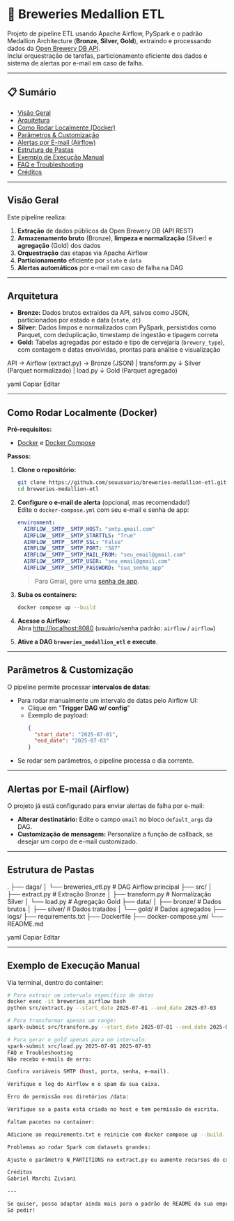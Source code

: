 # 🍺 Breweries Medallion ETL

Projeto de pipeline ETL usando Apache Airflow, PySpark e o padrão Medallion Architecture (**Bronze, Silver, Gold**), extraindo e processando dados da [Open Brewery DB API](https://www.openbrewerydb.org/).  
Inclui orquestração de tarefas, particionamento eficiente dos dados e sistema de alertas por e-mail em caso de falha.

---

## 📋 Sumário

- [Visão Geral](#visão-geral)
- [Arquitetura](#arquitetura)
- [Como Rodar Localmente (Docker)](#como-rodar-localmente-docker)
- [Parâmetros & Customização](#parâmetros--customização)
- [Alertas por E-mail (Airflow)](#alertas-por-e-mail-airflow)
- [Estrutura de Pastas](#estrutura-de-pastas)
- [Exemplo de Execução Manual](#exemplo-de-execução-manual)
- [FAQ e Troubleshooting](#faq-e-troubleshooting)
- [Créditos](#créditos)

---

## Visão Geral

Este pipeline realiza:

1. **Extração** de dados públicos da Open Brewery DB (API REST)
2. **Armazenamento bruto** (Bronze), **limpeza e normalização** (Silver) e **agregação** (Gold) dos dados
3. **Orquestração** das etapas via Apache Airflow
4. **Particionamento** eficiente por `state` e `data`
5. **Alertas automáticos** por e-mail em caso de falha na DAG

---

## Arquitetura

- **Bronze:** Dados brutos extraídos da API, salvos como JSON, particionados por estado e data (`state`, `dt`)
- **Silver:** Dados limpos e normalizados com PySpark, persistidos como Parquet, com deduplicação, timestamp de ingestão e tipagem correta
- **Gold:** Tabelas agregadas por estado e tipo de cervejaria (`brewery_type`), com contagem e datas envolvidas, prontas para análise e visualização

API -> Airflow (extract.py) -> Bronze (JSON)
|
transform.py
↓
Silver (Parquet normalizado)
|
load.py
↓
Gold (Parquet agregado)

yaml
Copiar
Editar

---

## Como Rodar Localmente (Docker)

**Pré-requisitos:**  
- [Docker](https://www.docker.com/) e [Docker Compose](https://docs.docker.com/compose/)

**Passos:**

1. **Clone o repositório:**
    ```bash
    git clone https://github.com/seuusuario/breweries-medallion-etl.git
    cd breweries-medallion-etl
    ```

2. **Configure o e-mail de alerta** (opcional, mas recomendado!)  
   Edite o `docker-compose.yml` com seu e-mail e senha de app:

    ```yaml
    environment:
      AIRFLOW__SMTP__SMTP_HOST: "smtp.gmail.com"
      AIRFLOW__SMTP__SMTP_STARTTLS: "True"
      AIRFLOW__SMTP__SMTP_SSL: "False"
      AIRFLOW__SMTP__SMTP_PORT: "587"
      AIRFLOW__SMTP__SMTP_MAIL_FROM: "seu_email@gmail.com"
      AIRFLOW__SMTP__SMTP_USER: "seu_email@gmail.com"
      AIRFLOW__SMTP__SMTP_PASSWORD: "sua_senha_app"
    ```

    > Para Gmail, gere uma [senha de app](https://support.google.com/accounts/answer/185833).

3. **Suba os containers:**
    ```bash
    docker compose up --build
    ```

4. **Acesse o Airflow:**  
    Abra [http://localhost:8080](http://localhost:8080) (usuário/senha padrão: `airflow` / `airflow`)

5. **Ative a DAG `breweries_medallion_etl` e execute**.

---

## Parâmetros & Customização

O pipeline permite processar **intervalos de datas**:

- Para rodar manualmente um intervalo de datas pelo Airflow UI:
    - Clique em "**Trigger DAG w/ config**"  
    - Exemplo de payload:
      ```json
      {
        "start_date": "2025-07-01",
        "end_date": "2025-07-03"
      }
      ```
- Se rodar sem parâmetros, o pipeline processa o dia corrente.

---

## Alertas por E-mail (Airflow)

O projeto já está configurado para enviar alertas de falha por e-mail:

- **Alterar destinatário:** Edite o campo `email` no bloco `default_args` da DAG.
- **Customização de mensagem:** Personalize a função de callback, se desejar um corpo de e-mail customizado.

---

## Estrutura de Pastas

.
├── dags/
│ └── breweries_etl.py # DAG Airflow principal
├── src/
│ ├── extract.py # Extração Bronze
│ ├── transform.py # Normalização Silver
│ └── load.py # Agregação Gold
├── data/
│ ├── bronze/ # Dados brutos
│ ├── silver/ # Dados tratados
│ └── gold/ # Dados agregados
├── logs/
├── requirements.txt
├── Dockerfile
├── docker-compose.yml
└── README.md

yaml
Copiar
Editar

---

## Exemplo de Execução Manual

Via terminal, dentro do container:

```bash
# Para extrair um intervalo específico de datas
docker exec -it breweries_airflow bash
python src/extract.py --start_date 2025-07-01 --end_date 2025-07-03

# Para transformar apenas um range:
spark-submit src/transform.py --start_date 2025-07-01 --end_date 2025-07-03

# Para gerar o gold apenas para um intervalo:
spark-submit src/load.py 2025-07-01 2025-07-03
FAQ e Troubleshooting
Não recebo e-mails de erro:

Confira variáveis SMTP (host, porta, senha, e-mail).

Verifique o log do Airflow e o spam da sua caixa.

Erro de permissão nos diretórios /data:

Verifique se a pasta está criada no host e tem permissão de escrita.

Faltam pacotes no container:

Adicione ao requirements.txt e reinicie com docker compose up --build.

Problemas ao rodar Spark com datasets grandes:

Ajuste o parâmetro N_PARTITIONS no extract.py ou aumente recursos do container.

Créditos
Gabriel Marchi Ziviani

---

Se quiser, posso adaptar ainda mais para o padrão de README da sua empresa, incluir GIFs/screenshots, instruções para rodar no cloud, etc.  
Só pedir!
